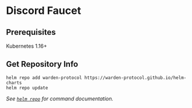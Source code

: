 # Discord Faucet

## Prerequisites

Kubernetes 1.16+

## Get Repository Info

```console
helm repo add warden-protocol https://warden-protocol.github.io/helm-charts
helm repo update
```

_See [`helm repo`](https://helm.sh/docs/helm/helm_repo/) for command documentation._
